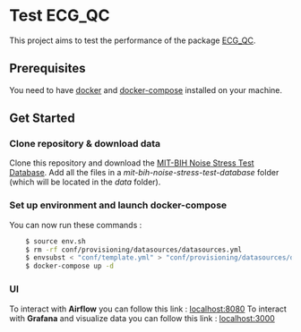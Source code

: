 # Test ECG_QC

This project aims to test the performance of the package [ECG_QC](https://github.com/Aura-healthcare/ecg_qc).

## Prerequisites

You need to have [docker](https://docs.docker.com/get-docker/) and [docker-compose](https://docs.docker.com/compose/install/) installed on your machine. 

## Get Started

### Clone repository & download data
Clone this repository and download the [MIT-BIH Noise Stress Test Database](https://physionet.org/content/nstdb/1.0.0/). Add all the files in a *mit-bih-noise-stress-test-database* folder (which will be located in the *data* folder).

### Set up environment and launch docker-compose
You can now run these commands :

```sh
    $ source env.sh
    $ rm -rf conf/provisioning/datasources/datasources.yml
    $ envsubst < "conf/template.yml" > "conf/provisioning/datasources/datasources.yml" 
    $ docker-compose up -d
```

### UI
To interact with **Airflow** you can follow this link : <localhost:8080>
To interact with **Grafana** and visualize data you can follow this link : <localhost:3000>
 
